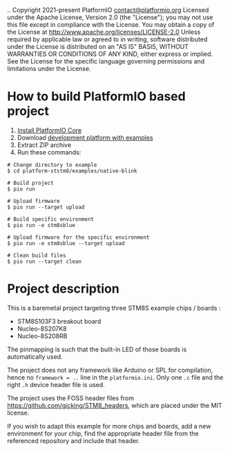 ..  Copyright 2021-present PlatformIO <contact@platformio.org>
    Licensed under the Apache License, Version 2.0 (the "License");
    you may not use this file except in compliance with the License.
    You may obtain a copy of the License at
       http://www.apache.org/licenses/LICENSE-2.0
    Unless required by applicable law or agreed to in writing, software
    distributed under the License is distributed on an "AS IS" BASIS,
    WITHOUT WARRANTIES OR CONDITIONS OF ANY KIND, either express or implied.
    See the License for the specific language governing permissions and
    limitations under the License.

How to build PlatformIO based project
=====================================

1. [Install PlatformIO Core](https://docs.platformio.org/page/core.html)
2. Download [development platform with examples](https://github.com/platformio/platform-ststm8/archive/develop.zip)
3. Extract ZIP archive
4. Run these commands:

```shell
# Change directory to example
$ cd platform-ststm8/examples/native-blink

# Build project
$ pio run

# Upload firmware
$ pio run --target upload

# Build specific environment
$ pio run -e stm8sblue

# Upload firmware for the specific environment
$ pio run -e stm8sblue --target upload

# Clean build files
$ pio run --target clean
```

Project description
===================

This is a baremetal project targeting three STM8S example chips / boards :
* STM8S103F3 breakout board
* Nucleo-8S207K8
* Nucleo-8S208RB

The pinmapping is such that the built-in LED of those boards is automatically used.

The project does not any framework like Arduino or SPL for compilation, hence no `framework = ..` line in the `platformio.ini`. Only one `.c` file and the right `.h` device header file is used.

The project uses the FOSS header files from https://github.com/gicking/STM8_headers, which are placed under the MIT license.

If you wish to adapt this example for more chips and boards, add a new environment for your chip, find the appropriate header file from the referenced repository and include that header.
